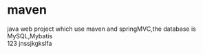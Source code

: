 # maven
java web project which use maven and springMVC,the database is MySQL,Mybatis  
123 
jnssjkgkslfa
